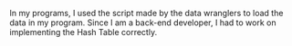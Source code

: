In my programs, I used the script made by the data wranglers to load the data in my program. 
Since I am a back-end developer, I had to work on implementing the Hash Table correctly. 

